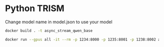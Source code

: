 # Python TRISM
Change model name in model.json to use your model
```bash
docker build . -t async_stream_qwen_base

docker run --gpus all -it --rm -p 1234:8000 -p 1235:8001 -p 1238:8002 async_stream_qwen_base
```
